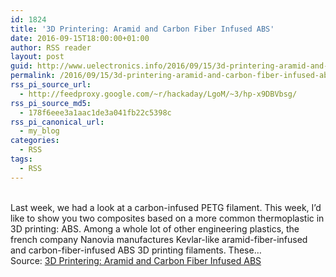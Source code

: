 ```yaml
---
id: 1824
title: '3D Printering: Aramid and Carbon Fiber Infused ABS'
date: 2016-09-15T18:00:00+01:00
author: RSS reader
layout: post
guid: http://www.uelectronics.info/2016/09/15/3d-printering-aramid-and-carbon-fiber-infused-abs/
permalink: /2016/09/15/3d-printering-aramid-and-carbon-fiber-infused-abs/
rss_pi_source_url:
  - http://feedproxy.google.com/~r/hackaday/LgoM/~3/hp-x9DBVbsg/
rss_pi_source_md5:
  - 178f6eee3a1aac1de3a041fb22c5398c
rss_pi_canonical_url:
  - my_blog
categories:
  - RSS
tags:
  - RSS
---
```

&#013;  
Last week, we had a look at a carbon-infused PETG filament. This week, I’d like to show you two composites based on a more common thermoplastic in 3D printing: ABS. Among a whole lot of other engineering plastics, the french company Nanovia manufactures Kevlar-like aramid-fiber-infused and carbon-fiber-infused ABS 3D printing filaments. These…&#013;  
Source: <a href="http://feedproxy.google.com/~r/hackaday/LgoM/~3/hp-x9DBVbsg/" target="_blank">3D Printering: Aramid and Carbon Fiber Infused ABS</a>